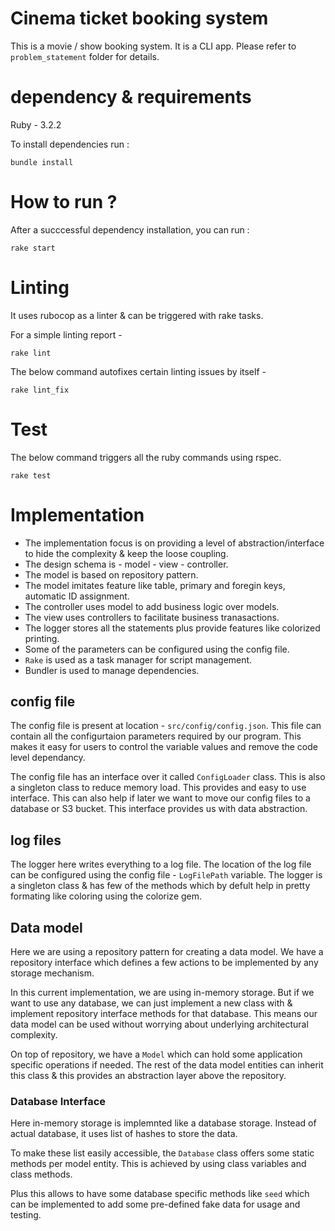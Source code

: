 # Cinema ticket booking system

This is a movie / show booking system. It is a CLI app. Please refer to `problem_statement` folder for details.

# dependency & requirements

Ruby - 3.2.2

To install dependencies run : 

````
bundle install 
````

# How to run ? 

After a succcessful dependency installation, you can run : 

````
rake start
````

# Linting

It uses rubocop as a linter & can be triggered with rake tasks.

For a simple linting report - 
````
rake lint
````

The below command autofixes certain linting issues by itself - 
````
rake lint_fix
````


# Test

The below command triggers all the ruby commands using rspec. 

````
rake test
````

# Implementation

- The implementation focus is on providing a level of abstraction/interface to hide the complexity & keep the loose coupling.
- The design schema is - model - view - controller. 
- The model is based on repository pattern. 
- The model imitates feature like table, primary and foregin keys, automatic ID assignment.
- The controller uses model to add business logic over models.
- The view uses controllers to facilitate business tranasactions. 
- The logger stores all the statements plus provide features like colorized printing.
- Some of the parameters can be configured using the config file.
- `Rake` is used as a task manager for script management.
- Bundler is used to manage dependencies.

## config file

The config file is present at location - `src/config/config.json`. This file can contain all the configurtaion parameters 
required by our program. This makes it easy for users to control the variable values and remove the code level dependancy. 

The config file has an interface over it called `ConfigLoader` class. This is also a singleton class to reduce memory load. 
This provides and easy to use interface. This can also help if later we want to move our config files to a database or S3 bucket. This interface provides us with data abstraction. 

## log files

The logger here writes everything to a log file. The location of the log file can be configured using the config file - `LogFilePath` variable. 
The logger is a singleton class & has few of the methods which by defult help in pretty formating like coloring using the colorize gem.

## Data model

Here we are using a repository pattern for creating a data model. We have a repository interface which defines a few actions to be implemented by any storage mechanism. 

In this current implementation, we are using in-memory storage. But if we want to use any database, we can just implement a new class with & implement repository interface methods for that database. This means our data model can be used without worrying about underlying architectural complexity. 

On top of repository, we have a `Model` which can hold some application specific operations if needed. The rest of the data model entities can inherit this class & this provides an abstraction layer above the repository.

### Database Interface

Here in-memory storage is implemnted like a database storage. Instead of actual database, it uses list of hashes to store the data. 

To make these list easily accessible, the `Database` class offers some static methods per model entity. This is achieved by using class variables and class methods. 

Plus this allows to have some database specific methods like `seed` which can be implemented to add some pre-defined fake data for usage and testing.
